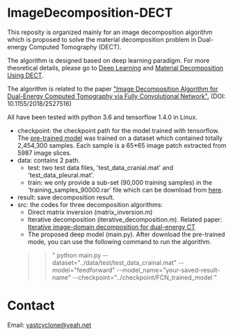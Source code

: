  # ImageDecomposition-DECT

This reposity is organized mainly for an image decomposition algorithm which is proposed to solve the material decomposition problem in Dual-energy Computed Tomography (DECT). <br>

The algorithm is designed based on deep learning paradigm. For more theoretical details, please go to [Deep Learning](http://www.deeplearningbook.org/) and [Material Decomposition Using DECT](https://pubs.rsna.org/doi/10.1148/rg.2016150220).<br>
 
 The algorithm is related to the paper ["Image Decomposition Algorithm for Dual-Energy Computed Tomography via Fully Convolutional Network".](https://www.hindawi.com/journals/cmmm/2018/2527516/cta/) (DOI: 10.1155/2018/2527516)
 
All have been tested with python 3.6 and tensorflow 1.4.0 in Linux. <br>
  * checkpoint: the checkpoint path for the model trained with tensorflow. The [pre-trained model](https://pan.baidu.com/s/1r1OTjid2muWWZfxURB8Pjw) was trained on a dataset which contained totally 2,454,300 samples. Each sample is a 65*65 image patch extracted from 5987 image slices.
  * data: contains 2 path.
    * test: two test data files, 'test_data_cranial.mat' and 'test_data_pleural.mat'.
    * train: we only provide a sub-set (90,000 training samples) in the 'training_samples_90000.rar' file which can be download from [here](https://pan.baidu.com/s/1r1OTjid2muWWZfxURB8Pjw). <br>
  * result: save decomposition result.
  * src: the codes for three decomposition algorithms:
    * Direct matrix inversion (matrix_inversion.m)
    * Iterative decomposition (iterative_decomposition.m). Related paper: [Iterative image-domain decomposition for dual-energy CT](https://aapm.onlinelibrary.wiley.com/doi/abs/10.1118/1.4889338)
    * The proposed deep model (main.py). After download the pre-trained mode, you can use the following command to run the algorithm. <br>
    >> " python main.py --dataset="../data/test/test_data_crainal.mat" --model="feedforward" --model_name="your-saved-result-name" --checkpoint="../checkpoint/FCN_trained_model " <br>
    
# Contact    
Email: vastcyclone@yeah.net



